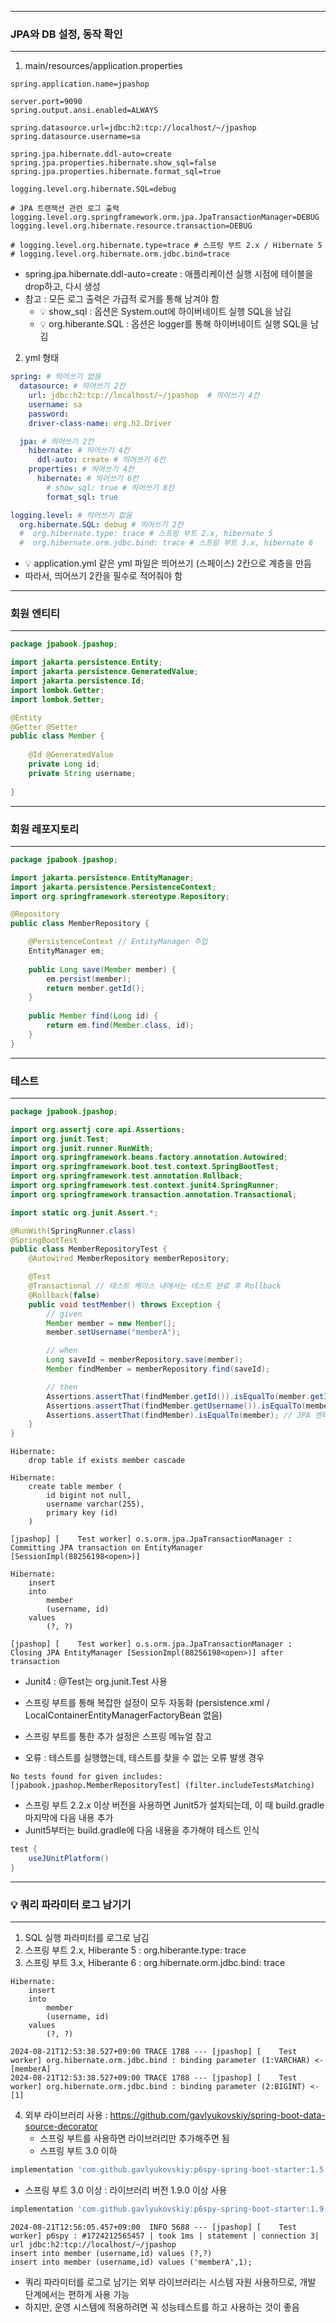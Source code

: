 -----
### JPA와 DB 설정, 동작 확인
-----
1. main/resources/application.properties
```properties
spring.application.name=jpashop

server.port=9090
spring.output.ansi.enabled=ALWAYS

spring.datasource.url=jdbc:h2:tcp://localhost/~/jpashop
spring.datasource.username=sa

spring.jpa.hibernate.ddl-auto=create
spring.jpa.properties.hibernate.show_sql=false
spring.jpa.properties.hibernate.format_sql=true

logging.level.org.hibernate.SQL=debug

# JPA 트랜잭션 관련 로그 출력
logging.level.org.springframework.orm.jpa.JpaTransactionManager=DEBUG
logging.level.org.hibernate.resource.transaction=DEBUG

# logging.level.org.hibernate.type=trace # 스프링 부트 2.x / Hibernate 5
# logging.level.org.hibernate.orm.jdbc.bind=trace
```
  - spring.jpa.hibernate.ddl-auto=create : 애플리케이션 실행 시점에 테이블을 drop하고, 다시 생성
  - 참고 : 모든 로그 출력은 가급적 로거를 통해 남겨야 함
    + 💡 show_sql : 옵션은 System.out에 하이버네이트 실행 SQL을 남김
    + 💡 org.hiberante.SQL : 옵션은 logger를 통해 하이버네이트 실행 SQL을 남김
    
2. yml 형태
```yml
spring: # 띄어쓰기 없음
  datasource: # 띄어쓰기 2칸
    url: jdbc:h2:tcp://localhost/~/jpashop  # 띄어쓰기 4칸
    username: sa
    password:
    driver-class-name: org.h2.Driver 

  jpa: # 띄어쓰기 2칸
    hibernate: # 띄어쓰기 4칸
      ddl-auto: create # 띄어쓰기 6칸
    properties: # 띄어쓰기 4칸
      hibernate: # 띄어쓰기 6칸
        # show_sql: true # 띄어쓰기 8칸
        format_sql: true 

logging.level: # 띄어쓰기 없음
  org.hibernate.SQL: debug # 띄어쓰기 2칸
  #  org.hibernate.type: trace # 스프링 부트 2.x, hibernate 5
  #  org.hibernate.orm.jdbc.bind: trace # 스프링 부트 3.x, hibernate 6
```
  - 💡 application.yml 같은 yml 파일은 띄어쓰기 (스페이스) 2칸으로 계층을 만듬
  - 따라서, 띄어쓰기 2칸을 필수로 적어줘야 함

-----
### 회원 엔티티
-----
```java
package jpabook.jpashop;

import jakarta.persistence.Entity;
import jakarta.persistence.GeneratedValue;
import jakarta.persistence.Id;
import lombok.Getter;
import lombok.Setter;

@Entity
@Getter @Setter
public class Member {
    
    @Id @GeneratedValue
    private Long id;
    private String username;
    
}
```

-----
### 회원 레포지토리
-----
```java
package jpabook.jpashop;

import jakarta.persistence.EntityManager;
import jakarta.persistence.PersistenceContext;
import org.springframework.stereotype.Repository;

@Repository
public class MemberRepository {

    @PersistenceContext // EntityManager 주입
    EntityManager em;
    
    public Long save(Member member) {
        em.persist(member);
        return member.getId();
    }
    
    public Member find(Long id) {
        return em.find(Member.class, id);
    }
}
```

-----
### 테스트
-----
```java
package jpabook.jpashop;

import org.assertj.core.api.Assertions;
import org.junit.Test;
import org.junit.runner.RunWith;
import org.springframework.beans.factory.annotation.Autowired;
import org.springframework.boot.test.context.SpringBootTest;
import org.springframework.test.annotation.Rollback;
import org.springframework.test.context.junit4.SpringRunner;
import org.springframework.transaction.annotation.Transactional;

import static org.junit.Assert.*;

@RunWith(SpringRunner.class)
@SpringBootTest
public class MemberRepositoryTest {
    @Autowired MemberRepository memberRepository;

    @Test
    @Transactional // 테스트 케이스 내에서는 테스트 완료 후 Rollback
    @Rollback(false)
    public void testMember() throws Exception {
        // given
        Member member = new Member();
        member.setUsername("memberA");

        // when
        Long saveId = memberRepository.save(member);
        Member findMember = memberRepository.find(saveId);

        // then
        Assertions.assertThat(findMember.getId()).isEqualTo(member.getId());
        Assertions.assertThat(findMember.getUsername()).isEqualTo(member.getUsername());
        Assertions.assertThat(findMember).isEqualTo(member); // JPA 엔티티 동일성 보장
    }
}
```
```
Hibernate: 
    drop table if exists member cascade

Hibernate: 
    create table member (
        id bigint not null,
        username varchar(255),
        primary key (id)
    )

[jpashop] [    Test worker] o.s.orm.jpa.JpaTransactionManager : Committing JPA transaction on EntityManager [SessionImpl(88256198<open>)]

Hibernate: 
    insert 
    into
        member
        (username, id) 
    values
        (?, ?)

[jpashop] [    Test worker] o.s.orm.jpa.JpaTransactionManager : Closing JPA EntityManager [SessionImpl(88256198<open>)] after transaction
```
  - Junit4 : @Test는 org.junit.Test 사용
  - 스프링 부트를 통해 복잡한 설정이 모두 자동화 (persistence.xml / LocalContainerEntityManagerFactoryBean 없음)
  - 스프링 부트를 통한 추가 설정은 스프링 메뉴얼 참고
    
  - 오류 : 테스트를 실행했는데, 테스트를 찾을 수 없는 오류 발생 경우
```
No tests found for given includes: [jpabook.jpashop.MemberRepositoryTest] (filter.includeTestsMatching)
```
  - 스프링 부트 2.2.x 이상 버전을 사용하면 Junit5가 설치되는데, 이 때 build.gradle 마지막에 다음 내용 추가
  - Junit5부터는 build.gradle에 다음 내용을 추가해야 테스트 인식
```gradle
test { 
    useJUnitPlatform()
}
```

-----
### 💡 쿼리 파라미터 로그 남기기 
-----
1. SQL 실행 파라미터를 로그로 남김
2. 스프링 부트 2.x, Hiberante 5 : org.hiberante.type: trace
3. 스프링 부트 3.x, Hiberante 6 : org.hibernate.orm.jdbc.bind: trace
```
Hibernate: 
    insert 
    into
        member
        (username, id) 
    values
        (?, ?)

2024-08-21T12:53:38.527+09:00 TRACE 1788 --- [jpashop] [    Test worker] org.hibernate.orm.jdbc.bind : binding parameter (1:VARCHAR) <- [memberA]
2024-08-21T12:53:38.527+09:00 TRACE 1788 --- [jpashop] [    Test worker] org.hibernate.orm.jdbc.bind : binding parameter (2:BIGINT) <- [1]
```
4. 외부 라이브러리 사용 : https://github.com/gavlyukovskiy/spring-boot-data-source-decorator
   - 스프링 부트를 사용하면 라이브러리만 추가해주면 됨
   - 스프링 부트 3.0 이하
```gradle
implementation 'com.github.gavlyukovskiy:p6spy-spring-boot-starter:1.5.6'
```
   - 스프링 부트 3.0 이상 : 라이브러리 버전 1.9.0 이상 사용
```gradle
implementation 'com.github.gavlyukovskiy:p6spy-spring-boot-starter:1.9.0'
```
```
2024-08-21T12:56:05.457+09:00  INFO 5688 --- [jpashop] [    Test worker] p6spy : #1724212565457 | took 1ms | statement | connection 3| url jdbc:h2:tcp://localhost/~/jpashop
insert into member (username,id) values (?,?)
insert into member (username,id) values ('memberA',1);
```

  - 쿼리 파라미터를 로그로 남기는 외부 라이브러리는 시스템 자원 사용하므로, 개발 단계에서는 편하게 사용 가능
  - 하지만, 운영 시스템에 적용하려면 꼭 성능테스트를 하고 사용하는 것이 좋음
